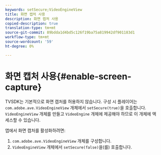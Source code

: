```yaml
---
keywords: setSecure;VideoEngineView
title: 화면 캡처 사용
description: 화면 캡처 사용
copied-description: true
translation-type: tm+mt
source-git-commit: 89bdda1d4bd5c126f19ba75a819942df901183d1
workflow-type: tm+mt
source-wordcount: '59'
ht-degree: 0%

---
```



# 화면 캡처 사용{#enable-screen-capture}

TVSDK는 기본적으로 화면 캡처를 허용하지 않습니다. 구성 시 플레이어는 `com.adobe.ave.VideoEngineView` 개체에서 `setSecure(true)`을 호출합니다. `VideoEngineView` 개체를 만들고 `VideoEngine` 개체에 제공해야 하므로 이 개체에 액세스할 수 있습니다.

앱에서 화면 캡처를 활성화하려면:

1. `com.adobe.ave.VideoEngineView` 개체를 구성합니다.
1. `VideoEngineView` 개체에서 `setSecure(false)`을(를) 호출합니다.

